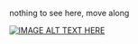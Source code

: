nothing to see here, move along

[![IMAGE ALT TEXT HERE](https://img.youtube.com/vi/bJiqrVWLfdw/0.jpg)](https://www.youtube.com/watch?v=bJiqrVWLfdw)
